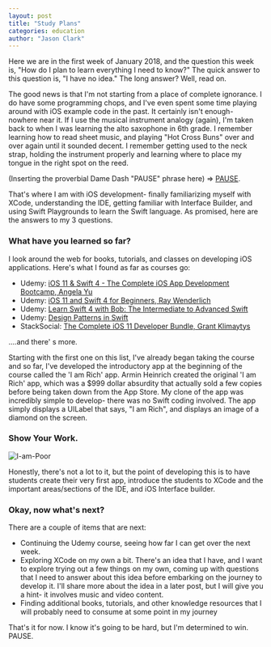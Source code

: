 ```yaml
---
layout: post
title: "Study Plans"
categories: education
author: "Jason Clark"
---
```


Here we are in the first week of January 2018, and the question this week is, "How do I plan to learn everything I need to know?" The quick answer to this question is, "I have no idea." The long answer? Well, read on.

<!-- more -->

The good news is that I'm not starting from a place of complete ignorance. I do have some programming chops, and I've even spent some time playing around with iOS example code in the past. It certainly isn't enough- nowhere near it. If I use the musical instrument analogy (again), I'm taken back to when I was learning the alto saxophone in 6th grade. I remember learning how to read sheet music, and playing "Hot Cross Buns" over and over again until it sounded decent. I remember getting used to the neck strap, holding the instrument properly and learning where to place my tongue in the right spot on the reed.

(Inserting the proverbial Dame Dash "PAUSE" phrase here) => [PAUSE](https://youtu.be/cZpGpXZOBXU).

That's where I am with iOS development- finally familiarizing myself with XCode, understanding the IDE, getting familiar with Interface Builder, and using Swift Playgrounds to learn the Swift language. As promised, here are the answers to my 3 questions.

### What have you learned so far?

I look around the web for books, tutorials, and classes on developing iOS applications. Here's what I found as far as courses go:

- Udemy: [iOS 11 & Swift 4 - The Complete iOS App Development Bootcamp, Angela Yu](https://www.udemy.com/ios-11-app-development-bootcamp/)
- Udemy: [iOS 11 and Swift 4 for Beginners, Ray Wenderlich](https://www.udemy.com/ios-and-swift-for-beginners-200-hands-on-tutorials)
- Udemy: [Learn Swift 4 with Bob: The Intermediate to Advanced Swift](https://www.udemy.com/learn-swift-with-bob/)
- Udemy: [Design Patterns in Swift](https://www.udemy.com/design-patterns-swift/)
- StackSocial: [The Complete iOS 11 Developer Bundle, Grant Klimaytys](https://stacksocial.com/sales/the-bronze-through-gold-ios-11-bundle)

....and there' s more.

Starting with the first one on this list, I've already began taking the course and so far, I've developed the introductory app at the beginning of the course called the 'I am Rich' app. Armin Heinrich created the original 'I am Rich' app, which was a $999 dollar absurdity that actually sold a few copies before being taken down from the App Store. My clone of the app was incredibly simple to develop- there was no Swift coding involved. The app simply displays a UILabel that says, "I am Rich", and displays an image of a diamond on the screen.

### Show Your Work.

![I-am-Poor](https://github.com/londonappbrewery/Images/blob/master/I%20Am%20Poor.png)

Honestly, there's not a lot to it, but the point of developing this is to have students create their very first app, introduce the students to XCode and the important areas/sections of the IDE, and iOS Interface builder.

### Okay, now what's next?

There are a couple of items that are next:

- Continuing the Udemy course, seeing how far I can get over the next week.
- Exploring XCode on my own a bit. There's an idea that I have, and I want to explore trying out a few things on my own, coming up with questions that I need to answer about this idea before embarking on the journey to develop it. I'll share more about the idea in a later post, but I will give you a hint- it involves music and video content.
- Finding additional books, tutorials, and other knowledge resources that I will probably need to consume at some point in my journey

That's it for now. I know it's going to be hard, but I'm determined to win. PAUSE.
